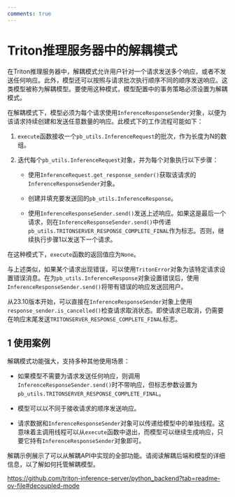 ```yaml
---
comments: true
---
```

# Triton推理服务器中的解耦模式

在Triton推理服务器中，解耦模式允许用户针对一个请求发送多个响应，或者不发送任何响应。此外，模型还可以按照与请求批次执行顺序不同的顺序发送响应。这类模型被称为解耦模型。要使用这种模式，模型配置中的事务策略必须设置为解耦模式。

在解耦模式下，模型必须为每个请求使用`InferenceResponseSender`对象，以便为该请求持续创建和发送任意数量的响应。此模式下的工作流程可能如下：

1. `execute`函数接收一个`pb_utils.InferenceRequest`的批次，作为长度为N的数组。

2. 迭代每个`pb_utils.InferenceRequest`对象，并为每个对象执行以下步骤：

   - 使用`InferenceRequest.get_response_sender()`获取该请求的`InferenceResponseSender`对象。
   
   - 创建并填充要发送回的`pb_utils.InferenceResponse`。
   
   - 使用`InferenceResponseSender.send()`发送上述响应。如果这是最后一个请求，则在`InferenceResponseSender.send()`中传递`pb_utils.TRITONSERVER_RESPONSE_COMPLETE_FINAL`作为标志。否则，继续执行步骤1以发送下一个请求。

在这种模式下，`execute`函数的返回值应为`None`。

与上述类似，如果某个请求出现错误，可以使用`TritonError`对象为该特定请求设置错误消息。在为`pb_utils.InferenceResponse`对象设置错误后，使用`InferenceResponseSender.send()`将带有错误的响应发送回用户。

从23.10版本开始，可以直接在`InferenceResponseSender`对象上使用`response_sender.is_cancelled()`检查请求取消状态。即使请求已取消，仍需要在响应末尾发送`TRITONSERVER_RESPONSE_COMPLETE_FINAL`标志。

## 1 使用案例

解耦模式功能强大，支持多种其他使用场景：

- 如果模型不需要为请求发送任何响应，则调用`InferenceResponseSender.send()`时不带响应，但标志参数设置为`pb_utils.TRITONSERVER_RESPONSE_COMPLETE_FINAL`。
  
- 模型可以以不同于接收请求的顺序发送响应。
  
- 请求数据和`InferenceResponseSender`对象可以传递给模型中的单独线程。这意味着主调用线程可以从`execute`函数中退出，而模型可以继续生成响应，只要它持有`InferenceResponseSender`对象即可。

解耦示例展示了可以从解耦API中实现的全部功能。请阅读解耦后端和模型的详细信息，以了解如何托管解耦模型。

https://github.com/triton-inference-server/python_backend?tab=readme-ov-file#decoupled-mode